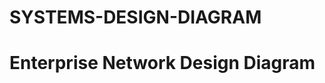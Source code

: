 # SYSTEMS-DESIGN-DIAGRAM
<h1> Enterprise Network Design Diagram</h1>
<mxfile host="localhost" modified="2021-05-13T07:55:54.078Z" agent="5.0 (Windows NT 10.0; Win64; x64) AppleWebKit/537.36 (KHTML, like Gecko) Chrome/90.0.4430.212 Safari/537.36" etag="3nSKbDT5U2qOPlgLSUO3" version="@DRAWIO-VERSION@" type="device">
  <diagram id="a45cf8ec-cd66-6f27-3ac3-be6e809c9e4a" name="Page-1">
    <mxGraphModel dx="1408" dy="748" grid="1" gridSize="10" guides="1" tooltips="1" connect="1" arrows="1" fold="1" page="1" pageScale="1" pageWidth="827" pageHeight="1169" background="none" math="0" shadow="0">
      <root>
        <mxCell id="0" />
        <mxCell id="1" parent="0" />
        <mxCell id="2" value="Maintenance" style="rounded=1;whiteSpace=wrap;html=1;shadow=0;strokeColor=none;fillColor=#BAC8D3;gradientColor=none;fontSize=18;fontColor=#AE4132;verticalAlign=bottom;fontStyle=0;opacity=40;strokeWidth=3;" parent="1" vertex="1">
          <mxGeometry x="1480" y="310" width="150" height="440" as="geometry" />
        </mxCell>
        <mxCell id="3" value="" style="rounded=1;whiteSpace=wrap;html=1;shadow=0;strokeColor=none;fillColor=#BAC8D3;gradientColor=none;fontSize=18;fontColor=#F08705;opacity=40;fontStyle=0;strokeWidth=3;" parent="1" vertex="1">
          <mxGeometry x="215" y="70" width="1215" height="701" as="geometry" />
        </mxCell>
        <mxCell id="4" value="&lt;span&gt;Section 1&lt;/span&gt;" style="rounded=1;whiteSpace=wrap;html=1;shadow=0;strokeColor=none;fillColor=#BAC8D3;gradientColor=none;fontSize=18;fontColor=#AE4132;verticalAlign=top;opacity=70;fontStyle=0;strokeWidth=3;" parent="1" vertex="1">
          <mxGeometry x="490" y="79" width="300" height="103" as="geometry" />
        </mxCell>
        <mxCell id="5" value="&lt;span style=&quot;line-height: 17.1818180084229px&quot;&gt;Section 3&lt;/span&gt;" style="rounded=1;whiteSpace=wrap;html=1;shadow=0;strokeColor=none;fillColor=#BAC8D3;gradientColor=none;fontSize=18;fontColor=#AE4132;verticalAlign=top;fontStyle=0;opacity=70;strokeWidth=3;" parent="1" vertex="1">
          <mxGeometry x="485" y="269" width="300" height="105" as="geometry" />
        </mxCell>
        <mxCell id="6" value="&lt;span style=&quot;line-height: 17.1818180084229px&quot;&gt;Section 5&lt;/span&gt;" style="rounded=1;whiteSpace=wrap;html=1;shadow=0;strokeColor=none;fillColor=#BAC8D3;gradientColor=none;fontSize=18;fontColor=#AE4132;verticalAlign=top;fontStyle=0;opacity=70;strokeWidth=3;" parent="1" vertex="1">
          <mxGeometry x="315" y="449" width="295" height="115" as="geometry" />
        </mxCell>
        <mxCell id="7" value="Server Farm" style="rounded=1;whiteSpace=wrap;html=1;shadow=0;strokeColor=none;fillColor=#BAC8D3;gradientColor=none;fontSize=18;fontColor=#AE4132;verticalAlign=top;fontStyle=0;opacity=70;strokeWidth=3;" parent="1" vertex="1">
          <mxGeometry x="630" y="439" width="270" height="120" as="geometry" />
        </mxCell>
        <mxCell id="8" value="Service Processing" style="rounded=1;whiteSpace=wrap;html=1;shadow=0;strokeColor=none;fillColor=#BAC8D3;gradientColor=none;fontSize=18;fontColor=#AE4132;verticalAlign=top;fontStyle=0;opacity=70;strokeWidth=3;" parent="1" vertex="1">
          <mxGeometry x="920" y="439" width="280" height="130" as="geometry" />
        </mxCell>
        <mxCell id="9" value="&lt;span style=&quot;line-height: 17.1818180084229px&quot;&gt;Section 4&lt;/span&gt;&lt;br&gt;" style="rounded=1;whiteSpace=wrap;html=1;shadow=0;strokeColor=none;fillColor=#BAC8D3;gradientColor=none;fontSize=18;fontColor=#AE4132;verticalAlign=top;opacity=70;fontStyle=0;strokeWidth=3;" parent="1" vertex="1">
          <mxGeometry x="900" y="269" width="300" height="105" as="geometry" />
        </mxCell>
        <mxCell id="10" value="&lt;span style=&quot;line-height: 17.1818180084229px&quot;&gt;Section 2&lt;/span&gt;&lt;br&gt;" style="rounded=1;whiteSpace=wrap;html=1;shadow=0;strokeColor=none;fillColor=#BAC8D3;gradientColor=none;fontSize=18;fontColor=#AE4132;verticalAlign=top;opacity=70;fontStyle=0;strokeWidth=3;" parent="1" vertex="1">
          <mxGeometry x="900" y="79" width="300" height="108" as="geometry" />
        </mxCell>
        <mxCell id="11" value="Branch 4&lt;span style=&quot;line-height: 17.1818180084229px&quot;&gt;&amp;nbsp;(overseas)&lt;/span&gt;" style="rounded=1;whiteSpace=wrap;html=1;shadow=0;strokeColor=none;fillColor=#BAC8D3;gradientColor=none;fontSize=18;fontColor=#AE4132;fontStyle=0;verticalAlign=bottom;opacity=40;strokeWidth=3;" parent="1" vertex="1">
          <mxGeometry x="1081" y="971" width="459" height="179" as="geometry" />
        </mxCell>
        <mxCell id="12" value="Branch 3 (overseas)" style="rounded=1;whiteSpace=wrap;html=1;shadow=0;strokeColor=none;fillColor=#BAC8D3;gradientColor=none;fontSize=18;fontColor=#AE4132;verticalAlign=bottom;fontStyle=0;opacity=40;strokeWidth=3;" parent="1" vertex="1">
          <mxGeometry x="1172" y="780" width="457" height="180" as="geometry" />
        </mxCell>
        <mxCell id="13" value="Contractors" style="rounded=1;whiteSpace=wrap;html=1;shadow=0;strokeColor=none;fillColor=#BAC8D3;gradientColor=none;fontSize=18;fontColor=#AE4132;verticalAlign=bottom;fontStyle=0;opacity=40;strokeWidth=3;" parent="1" vertex="1">
          <mxGeometry x="770" y="913" width="294" height="207" as="geometry" />
        </mxCell>
        <mxCell id="14" value="Branch 2" style="rounded=1;whiteSpace=wrap;html=1;shadow=0;strokeColor=none;fillColor=#BAC8D3;gradientColor=none;fontSize=18;fontColor=#AE4132;fontStyle=0;verticalAlign=bottom;opacity=40;strokeWidth=3;" parent="1" vertex="1">
          <mxGeometry x="337" y="993" width="420" height="157" as="geometry" />
        </mxCell>
        <mxCell id="15" value="Branch 1" style="rounded=1;whiteSpace=wrap;html=1;shadow=0;strokeColor=none;fillColor=#BAC8D3;gradientColor=none;fontSize=18;fontColor=#AE4132;verticalAlign=bottom;fontStyle=0;opacity=40;strokeWidth=3;" parent="1" vertex="1">
          <mxGeometry x="243" y="809" width="440" height="171" as="geometry" />
        </mxCell>
        <mxCell id="16" value="Consumers" style="rounded=1;whiteSpace=wrap;html=1;shadow=0;strokeColor=none;fillColor=#BAC8D3;gradientColor=none;fontSize=18;fontColor=#AE4132;verticalAlign=bottom;fontStyle=0;opacity=40;strokeWidth=3;" parent="1" vertex="1">
          <mxGeometry x="22" y="488" width="115" height="542" as="geometry" />
        </mxCell>
        <mxCell id="17" value="Cloud 3" style="ellipse;shape=cloud;whiteSpace=wrap;html=1;shadow=0;strokeColor=#23445D;fillColor=#BAC8D3;gradientColor=none;fontSize=18;fontColor=#23445D;gradientDirection=north;fontStyle=0;strokeWidth=2;" parent="1" vertex="1">
          <mxGeometry x="1480" y="118" width="120" height="80" as="geometry" />
        </mxCell>
        <mxCell id="18" value="Cloud 4" style="ellipse;shape=cloud;whiteSpace=wrap;html=1;shadow=0;strokeColor=#23445D;fillColor=#BAC8D3;gradientColor=none;fontSize=18;fontColor=#23445D;gradientDirection=north;fontStyle=0;strokeWidth=2;" parent="1" vertex="1">
          <mxGeometry x="1480" y="220" width="120" height="80" as="geometry" />
        </mxCell>
        <mxCell id="19" value="Internet" style="ellipse;shape=cloud;whiteSpace=wrap;html=1;shadow=0;strokeColor=#23445D;fillColor=#BAC8D3;gradientColor=none;fontSize=18;fontColor=#23445D;gradientDirection=north;fontStyle=0;strokeWidth=2;" parent="1" vertex="1">
          <mxGeometry x="970" y="790" width="120" height="80" as="geometry" />
        </mxCell>
        <mxCell id="20" value="" style="strokeWidth=2;strokeColor=#666666;dashed=0;align=center;html=1;fontSize=8;shape=mxgraph.eip.messageChannel;shadow=0;fillColor=#FFFFFF;gradientColor=none;fontColor=#F08705;fontStyle=0" parent="1" vertex="1">
          <mxGeometry x="360" y="230" width="440" height="20" as="geometry" />
        </mxCell>
        <mxCell id="21" value="" style="edgeStyle=elbowEdgeStyle;strokeWidth=2;rounded=0;endArrow=none;startArrow=none;startSize=10;endSize=10;dashed=0;html=1;strokeColor=#23445D;fontSize=18;fontColor=#F08705;startFill=0;endFill=0;fontStyle=0" parent="1" source="24" target="20" edge="1">
          <mxGeometry relative="1" as="geometry">
            <mxPoint x="540" y="170" as="sourcePoint" />
            <mxPoint x="540" y="230" as="targetPoint" />
          </mxGeometry>
        </mxCell>
        <mxCell id="22" value="" style="image;html=1;image=img/lib/clip_art/computers/Monitor_Tower_128x128.png;shadow=0;strokeColor=#000000;fillColor=#FFFFFF;gradientColor=none;fontSize=18;fontColor=#F08705;fontStyle=0" parent="1" vertex="1">
          <mxGeometry x="385" y="97" width="80" height="80" as="geometry" />
        </mxCell>
        <mxCell id="23" value="" style="image;html=1;image=img/lib/clip_art/networking/Bridge_128x128.png;shadow=0;strokeColor=#000000;fillColor=#FFFFFF;gradientColor=none;fontSize=18;fontColor=#F08705;fontStyle=0" parent="1" vertex="1">
          <mxGeometry x="270" y="97" width="80" height="80" as="geometry" />
        </mxCell>
        <mxCell id="24" value="" style="image;html=1;image=img/lib/clip_art/computers/Netbook_128x128.png;shadow=0;strokeColor=#000000;fillColor=#FFFFFF;gradientColor=none;fontSize=18;fontColor=#F08705;fontStyle=0" parent="1" vertex="1">
          <mxGeometry x="500" y="97" width="80" height="80" as="geometry" />
        </mxCell>
        <mxCell id="25" value="" style="image;html=1;image=img/lib/clip_art/computers/Netbook_128x128.png;shadow=0;strokeColor=#000000;fillColor=#FFFFFF;gradientColor=none;fontSize=18;fontColor=#F08705;fontStyle=0" parent="1" vertex="1">
          <mxGeometry x="590" y="97" width="80" height="80" as="geometry" />
        </mxCell>
        <mxCell id="26" value="" style="image;html=1;image=img/lib/clip_art/computers/Netbook_128x128.png;shadow=0;strokeColor=#000000;fillColor=#FFFFFF;gradientColor=none;fontSize=18;fontColor=#F08705;fontStyle=0" parent="1" vertex="1">
          <mxGeometry x="690" y="97" width="80" height="80" as="geometry" />
        </mxCell>
        <mxCell id="27" value="" style="image;html=1;image=img/lib/clip_art/computers/Netbook_128x128.png;shadow=0;strokeColor=#000000;fillColor=#FFFFFF;gradientColor=none;fontSize=18;fontColor=#F08705;fontStyle=0" parent="1" vertex="1">
          <mxGeometry x="920" y="97" width="80" height="80" as="geometry" />
        </mxCell>
        <mxCell id="28" value="" style="image;html=1;image=img/lib/clip_art/computers/Netbook_128x128.png;shadow=0;strokeColor=#000000;fillColor=#FFFFFF;gradientColor=none;fontSize=18;fontColor=#F08705;fontStyle=0" parent="1" vertex="1">
          <mxGeometry x="1010" y="97" width="80" height="80" as="geometry" />
        </mxCell>
        <mxCell id="29" value="" style="image;html=1;image=img/lib/clip_art/computers/Netbook_128x128.png;shadow=0;strokeColor=#000000;fillColor=#FFFFFF;gradientColor=none;fontSize=18;fontColor=#F08705;fontStyle=0" parent="1" vertex="1">
          <mxGeometry x="1110" y="100" width="77" height="77" as="geometry" />
        </mxCell>
        <mxCell id="30" value="" style="image;html=1;image=img/lib/clip_art/computers/Netbook_128x128.png;shadow=0;strokeColor=#000000;fillColor=#FFFFFF;gradientColor=none;fontSize=18;fontColor=#F08705;fontStyle=0" parent="1" vertex="1">
          <mxGeometry x="500" y="289" width="80" height="80" as="geometry" />
        </mxCell>
        <mxCell id="31" value="" style="image;html=1;image=img/lib/clip_art/computers/Netbook_128x128.png;shadow=0;strokeColor=#000000;fillColor=#FFFFFF;gradientColor=none;fontSize=18;fontColor=#F08705;fontStyle=0" parent="1" vertex="1">
          <mxGeometry x="590" y="289" width="80" height="80" as="geometry" />
        </mxCell>
        <mxCell id="32" value="" style="image;html=1;image=img/lib/clip_art/computers/Netbook_128x128.png;shadow=0;strokeColor=#000000;fillColor=#FFFFFF;gradientColor=none;fontSize=18;fontColor=#AE4132;fontStyle=0" parent="1" vertex="1">
          <mxGeometry x="690" y="289" width="80" height="80" as="geometry" />
        </mxCell>
        <mxCell id="33" value="" style="image;html=1;image=img/lib/clip_art/computers/Netbook_128x128.png;shadow=0;strokeColor=#000000;fillColor=#FFFFFF;gradientColor=none;fontSize=18;fontColor=#F08705;fontStyle=0" parent="1" vertex="1">
          <mxGeometry x="920" y="289" width="80" height="80" as="geometry" />
        </mxCell>
        <mxCell id="34" value="" style="image;html=1;image=img/lib/clip_art/computers/Netbook_128x128.png;shadow=0;strokeColor=#000000;fillColor=#FFFFFF;gradientColor=none;fontSize=18;fontColor=#F08705;fontStyle=0" parent="1" vertex="1">
          <mxGeometry x="1010" y="289" width="80" height="80" as="geometry" />
        </mxCell>
        <mxCell id="35" value="" style="image;html=1;image=img/lib/clip_art/computers/Netbook_128x128.png;shadow=0;strokeColor=#000000;fillColor=#FFFFFF;gradientColor=none;fontSize=18;fontColor=#F08705;fontStyle=0" parent="1" vertex="1">
          <mxGeometry x="1110" y="289" width="80" height="80" as="geometry" />
        </mxCell>
        <mxCell id="36" value="" style="image;html=1;image=img/lib/clip_art/computers/Netbook_128x128.png;shadow=0;strokeColor=#000000;fillColor=#FFFFFF;gradientColor=none;fontSize=18;fontColor=#F08705;fontStyle=0" parent="1" vertex="1">
          <mxGeometry x="330" y="474" width="80" height="80" as="geometry" />
        </mxCell>
        <mxCell id="37" value="" style="image;html=1;image=img/lib/clip_art/computers/Netbook_128x128.png;shadow=0;strokeColor=#000000;fillColor=#FFFFFF;gradientColor=none;fontSize=18;fontColor=#F08705;fontStyle=0" parent="1" vertex="1">
          <mxGeometry x="420" y="474" width="80" height="80" as="geometry" />
        </mxCell>
        <mxCell id="38" value="" style="image;html=1;image=img/lib/clip_art/computers/Netbook_128x128.png;shadow=0;strokeColor=#000000;fillColor=#FFFFFF;gradientColor=none;fontSize=18;fontColor=#F08705;fontStyle=0" parent="1" vertex="1">
          <mxGeometry x="520" y="474" width="80" height="80" as="geometry" />
        </mxCell>
        <mxCell id="39" value="" style="image;html=1;image=img/lib/clip_art/computers/Server_Rack_128x128.png;shadow=0;strokeColor=#000000;fillColor=#FFFFFF;gradientColor=none;fontSize=18;fontColor=#F08705;fontStyle=0" parent="1" vertex="1">
          <mxGeometry x="630" y="474" width="80" height="80" as="geometry" />
        </mxCell>
        <mxCell id="40" value="" style="image;html=1;image=img/lib/clip_art/computers/Server_Rack_128x128.png;shadow=0;strokeColor=#000000;fillColor=#FFFFFF;gradientColor=none;fontSize=18;fontColor=#F08705;fontStyle=0" parent="1" vertex="1">
          <mxGeometry x="720" y="474" width="80" height="80" as="geometry" />
        </mxCell>
        <mxCell id="41" value="" style="image;html=1;image=img/lib/clip_art/computers/Server_Rack_128x128.png;shadow=0;strokeColor=#000000;fillColor=#FFFFFF;gradientColor=none;fontSize=18;fontColor=#F08705;fontStyle=0" parent="1" vertex="1">
          <mxGeometry x="810" y="474" width="80" height="80" as="geometry" />
        </mxCell>
        <mxCell id="42" value="" style="image;html=1;image=img/lib/clip_art/computers/Server_Tower_128x128.png;shadow=0;strokeColor=#000000;fillColor=#FFFFFF;gradientColor=none;fontSize=18;fontColor=#F08705;fontStyle=0" parent="1" vertex="1">
          <mxGeometry x="925" y="484" width="80" height="80" as="geometry" />
        </mxCell>
        <mxCell id="43" value="" style="image;html=1;image=img/lib/clip_art/computers/Server_Tower_128x128.png;shadow=0;strokeColor=#000000;fillColor=#FFFFFF;gradientColor=none;fontSize=18;fontColor=#F08705;fontStyle=0" parent="1" vertex="1">
          <mxGeometry x="1025" y="484" width="80" height="80" as="geometry" />
        </mxCell>
        <mxCell id="44" value="" style="image;html=1;image=img/lib/clip_art/computers/Server_Tower_128x128.png;shadow=0;strokeColor=#000000;fillColor=#FFFFFF;gradientColor=none;fontSize=18;fontColor=#F08705;fontStyle=0" parent="1" vertex="1">
          <mxGeometry x="1115" y="484" width="80" height="80" as="geometry" />
        </mxCell>
        <mxCell id="45" value="" style="strokeWidth=2;strokeColor=#666666;dashed=0;align=center;html=1;fontSize=8;shape=mxgraph.eip.messageChannel;shadow=0;fillColor=#FFFFFF;gradientColor=none;fontColor=#F08705;fontStyle=0" parent="1" vertex="1">
          <mxGeometry x="918" y="229" width="422" height="20" as="geometry" />
        </mxCell>
        <mxCell id="46" value="" style="strokeWidth=2;strokeColor=#666666;dashed=0;align=center;html=1;fontSize=8;shape=mxgraph.eip.messageChannel;shadow=0;fillColor=#FFFFFF;gradientColor=none;fontColor=#F08705;fontStyle=0" parent="1" vertex="1">
          <mxGeometry x="350" y="399" width="440" height="20" as="geometry" />
        </mxCell>
        <mxCell id="47" value="" style="strokeWidth=2;strokeColor=#666666;dashed=0;align=center;html=1;fontSize=8;shape=mxgraph.eip.messageChannel;shadow=0;fillColor=#FFFFFF;gradientColor=none;fontColor=#F08705;fontStyle=0" parent="1" vertex="1">
          <mxGeometry x="918" y="399" width="412" height="20" as="geometry" />
        </mxCell>
        <mxCell id="48" value="" style="strokeWidth=2;strokeColor=#666666;dashed=0;align=center;html=1;fontSize=8;shape=mxgraph.eip.messageChannel;shadow=0;fillColor=#FFFFFF;gradientColor=none;fontColor=#F08705;fontStyle=0" parent="1" vertex="1">
          <mxGeometry x="230" y="594" width="1090" height="20" as="geometry" />
        </mxCell>
        <mxCell id="49" value="Cloud 1" style="ellipse;shape=cloud;whiteSpace=wrap;html=1;shadow=0;strokeColor=#23445D;fillColor=#BAC8D3;gradientColor=none;fontSize=18;fontColor=#23445D;fontStyle=0;gradientDirection=north;strokeWidth=2;" parent="1" vertex="1">
          <mxGeometry x="50" y="97" width="120" height="80" as="geometry" />
        </mxCell>
        <mxCell id="50" value="Cloud 2" style="ellipse;shape=cloud;whiteSpace=wrap;html=1;shadow=0;strokeColor=#23445D;fillColor=#BAC8D3;gradientColor=none;fontSize=18;fontColor=#23445D;fontStyle=0;gradientDirection=north;strokeWidth=2;" parent="1" vertex="1">
          <mxGeometry x="50" y="359" width="120" height="80" as="geometry" />
        </mxCell>
        <mxCell id="51" value="" style="image;html=1;image=img/lib/clip_art/networking/Router_128x128.png;shadow=0;strokeColor=#000000;fillColor=#FFFFFF;gradientColor=none;fontSize=18;fontColor=#F08705;fontStyle=0" parent="1" vertex="1">
          <mxGeometry x="1240" y="117" width="80" height="80" as="geometry" />
        </mxCell>
        <mxCell id="52" value="" style="image;html=1;image=img/lib/clip_art/networking/Router_128x128.png;shadow=0;strokeColor=#000000;fillColor=#FFFFFF;gradientColor=none;fontSize=18;fontColor=#F08705;fontStyle=0" parent="1" vertex="1">
          <mxGeometry x="1250" y="281" width="80" height="80" as="geometry" />
        </mxCell>
        <mxCell id="53" value="" style="image;html=1;image=img/lib/clip_art/networking/Router_128x128.png;shadow=0;strokeColor=#000000;fillColor=#FFFFFF;gradientColor=none;fontSize=18;fontColor=#F08705;fontStyle=0" parent="1" vertex="1">
          <mxGeometry x="660" y="679" width="80" height="80" as="geometry" />
        </mxCell>
        <mxCell id="54" value="" style="image;html=1;image=img/lib/clip_art/computers/Monitor_Tower_128x128.png;shadow=0;strokeColor=#000000;fillColor=#FFFFFF;gradientColor=none;fontSize=18;fontColor=#F08705;fontStyle=0" parent="1" vertex="1">
          <mxGeometry x="1230" y="484" width="80" height="80" as="geometry" />
        </mxCell>
        <mxCell id="55" value="" style="image;html=1;image=img/lib/clip_art/networking/Wireless_Router_128x128.png;shadow=0;strokeColor=#000000;fillColor=#FFFFFF;gradientColor=none;fontSize=18;fontColor=#F08705;fontStyle=0" parent="1" vertex="1">
          <mxGeometry x="400" y="679" width="80" height="80" as="geometry" />
        </mxCell>
        <mxCell id="56" value="" style="image;html=1;image=img/lib/clip_art/networking/Wireless_Router_128x128.png;shadow=0;strokeColor=#000000;fillColor=#FFFFFF;gradientColor=none;fontSize=18;fontColor=#F08705;fontStyle=0" parent="1" vertex="1">
          <mxGeometry x="1340" y="484" width="80" height="80" as="geometry" />
        </mxCell>
        <mxCell id="57" value="" style="image;html=1;image=img/lib/clip_art/networking/Wireless_Router_128x128.png;shadow=0;strokeColor=#000000;fillColor=#FFFFFF;gradientColor=none;fontSize=18;fontColor=#F08705;fontStyle=0" parent="1" vertex="1">
          <mxGeometry x="573" y="815" width="80" height="80" as="geometry" />
        </mxCell>
        <mxCell id="58" style="edgeStyle=orthogonalEdgeStyle;rounded=0;html=1;fontSize=18;fontColor=#F08705;endArrow=none;endFill=0;strokeColor=#23445D;strokeWidth=2;curved=1;fontStyle=0" parent="1" source="53" target="57" edge="1">
          <mxGeometry relative="1" as="geometry" />
        </mxCell>
        <mxCell id="59" value="" style="image;html=1;image=img/lib/clip_art/computers/Netbook_128x128.png;shadow=0;strokeColor=#000000;fillColor=#FFFFFF;gradientColor=none;fontSize=18;fontColor=#F08705;fontStyle=0" parent="1" vertex="1">
          <mxGeometry x="258" y="815" width="80" height="80" as="geometry" />
        </mxCell>
        <mxCell id="60" value="" style="image;html=1;image=img/lib/clip_art/computers/Netbook_128x128.png;shadow=0;strokeColor=#000000;fillColor=#FFFFFF;gradientColor=none;fontSize=18;fontColor=#F08705;fontStyle=0" parent="1" vertex="1">
          <mxGeometry x="348" y="815" width="80" height="80" as="geometry" />
        </mxCell>
        <mxCell id="61" value="" style="image;html=1;image=img/lib/clip_art/computers/Netbook_128x128.png;shadow=0;strokeColor=#000000;fillColor=#FFFFFF;gradientColor=none;fontSize=18;fontColor=#F08705;fontStyle=0" parent="1" vertex="1">
          <mxGeometry x="448" y="815" width="80" height="80" as="geometry" />
        </mxCell>
        <mxCell id="62" value="" style="strokeWidth=2;strokeColor=#666666;dashed=0;align=center;html=1;fontSize=8;shape=mxgraph.eip.messageChannel;shadow=0;fillColor=#FFFFFF;gradientColor=none;fontColor=#F08705;fontStyle=0" parent="1" vertex="1">
          <mxGeometry x="258" y="925" width="415" height="20" as="geometry" />
        </mxCell>
        <mxCell id="63" value="" style="image;html=1;image=img/lib/clip_art/computers/Netbook_128x128.png;shadow=0;strokeColor=#000000;fillColor=#FFFFFF;gradientColor=none;fontSize=18;fontColor=#F08705;fontStyle=0" parent="1" vertex="1">
          <mxGeometry x="362" y="993" width="80" height="80" as="geometry" />
        </mxCell>
        <mxCell id="64" value="" style="image;html=1;image=img/lib/clip_art/computers/Netbook_128x128.png;shadow=0;strokeColor=#000000;fillColor=#FFFFFF;gradientColor=none;fontSize=18;fontColor=#F08705;fontStyle=0" parent="1" vertex="1">
          <mxGeometry x="452" y="993" width="80" height="80" as="geometry" />
        </mxCell>
        <mxCell id="65" value="" style="image;html=1;image=img/lib/clip_art/computers/Netbook_128x128.png;shadow=0;strokeColor=#000000;fillColor=#FFFFFF;gradientColor=none;fontSize=18;fontColor=#F08705;fontStyle=0" parent="1" vertex="1">
          <mxGeometry x="552" y="993" width="80" height="80" as="geometry" />
        </mxCell>
        <mxCell id="66" value="" style="strokeWidth=2;strokeColor=#666666;dashed=0;align=center;html=1;fontSize=8;shape=mxgraph.eip.messageChannel;shadow=0;fillColor=#FFFFFF;gradientColor=none;fontColor=#F08705;fontStyle=0" parent="1" vertex="1">
          <mxGeometry x="362" y="1095" width="385" height="20" as="geometry" />
        </mxCell>
        <mxCell id="67" value="" style="image;html=1;image=img/lib/clip_art/computers/Netbook_128x128.png;shadow=0;strokeColor=#000000;fillColor=#FFFFFF;gradientColor=none;fontSize=18;fontColor=#F08705;fontStyle=0" parent="1" vertex="1">
          <mxGeometry x="1502" y="784" width="80" height="80" as="geometry" />
        </mxCell>
        <mxCell id="68" value="" style="image;html=1;image=img/lib/clip_art/computers/Netbook_128x128.png;shadow=0;strokeColor=#000000;fillColor=#FFFFFF;gradientColor=none;fontSize=18;fontColor=#F08705;fontStyle=0" parent="1" vertex="1">
          <mxGeometry x="1412" y="784" width="80" height="80" as="geometry" />
        </mxCell>
        <mxCell id="69" value="" style="image;html=1;image=img/lib/clip_art/computers/Netbook_128x128.png;shadow=0;strokeColor=#000000;fillColor=#FFFFFF;gradientColor=none;fontSize=18;fontColor=#F08705;fontStyle=0" parent="1" vertex="1">
          <mxGeometry x="1302" y="784" width="80" height="80" as="geometry" />
        </mxCell>
        <mxCell id="70" value="" style="strokeWidth=2;strokeColor=#666666;dashed=0;align=center;html=1;fontSize=8;shape=mxgraph.eip.messageChannel;shadow=0;fillColor=#FFFFFF;gradientColor=none;fontColor=#F08705;fontStyle=0" parent="1" vertex="1">
          <mxGeometry x="1202" y="908" width="400" height="20" as="geometry" />
        </mxCell>
        <mxCell id="71" value="" style="image;html=1;image=img/lib/clip_art/computers/Netbook_128x128.png;shadow=0;strokeColor=#000000;fillColor=#FFFFFF;gradientColor=none;fontSize=18;fontColor=#F08705;fontStyle=0" parent="1" vertex="1">
          <mxGeometry x="1231" y="979" width="80" height="80" as="geometry" />
        </mxCell>
        <mxCell id="72" value="" style="image;html=1;image=img/lib/clip_art/computers/Netbook_128x128.png;shadow=0;strokeColor=#000000;fillColor=#FFFFFF;gradientColor=none;fontSize=18;fontColor=#F08705;fontStyle=0" parent="1" vertex="1">
          <mxGeometry x="1321" y="979" width="80" height="80" as="geometry" />
        </mxCell>
        <mxCell id="73" value="" style="image;html=1;image=img/lib/clip_art/computers/Netbook_128x128.png;shadow=0;strokeColor=#000000;fillColor=#FFFFFF;gradientColor=none;fontSize=18;fontColor=#F08705;fontStyle=0" parent="1" vertex="1">
          <mxGeometry x="1421" y="979" width="80" height="80" as="geometry" />
        </mxCell>
        <mxCell id="74" value="" style="strokeWidth=2;strokeColor=#666666;dashed=0;align=center;html=1;fontSize=8;shape=mxgraph.eip.messageChannel;shadow=0;fillColor=#FFFFFF;gradientColor=none;fontColor=#F08705;fontStyle=0" parent="1" vertex="1">
          <mxGeometry x="1091" y="1091" width="430" height="20" as="geometry" />
        </mxCell>
        <mxCell id="75" value="" style="image;html=1;image=img/lib/clip_art/networking/Wireless_Router_128x128.png;shadow=0;strokeColor=#000000;fillColor=#FFFFFF;gradientColor=none;fontSize=18;fontColor=#F08705;fontStyle=0" parent="1" vertex="1">
          <mxGeometry x="657" y="993" width="80" height="80" as="geometry" />
        </mxCell>
        <mxCell id="76" value="" style="image;html=1;image=img/lib/clip_art/computers/Workstation_128x128.png;shadow=0;strokeColor=#000000;fillColor=#FFFFFF;gradientColor=none;fontSize=18;fontColor=#F08705;fontStyle=0" parent="1" vertex="1">
          <mxGeometry x="1520" y="419" width="80" height="80" as="geometry" />
        </mxCell>
        <mxCell id="77" value="" style="image;html=1;image=img/lib/clip_art/computers/Workstation_128x128.png;shadow=0;strokeColor=#000000;fillColor=#FFFFFF;gradientColor=none;fontSize=18;fontColor=#F08705;fontStyle=0" parent="1" vertex="1">
          <mxGeometry x="1520" y="524" width="80" height="80" as="geometry" />
        </mxCell>
        <mxCell id="78" value="" style="image;html=1;image=img/lib/clip_art/computers/Workstation_128x128.png;shadow=0;strokeColor=#000000;fillColor=#FFFFFF;gradientColor=none;fontSize=18;fontColor=#F08705;fontStyle=0" parent="1" vertex="1">
          <mxGeometry x="1520" y="629" width="80" height="80" as="geometry" />
        </mxCell>
        <mxCell id="79" value="" style="image;html=1;image=img/lib/clip_art/computers/Workstation_128x128.png;shadow=0;strokeColor=#000000;fillColor=#FFFFFF;gradientColor=none;fontSize=18;fontColor=#F08705;fontStyle=0" parent="1" vertex="1">
          <mxGeometry x="40" y="503" width="80" height="80" as="geometry" />
        </mxCell>
        <mxCell id="80" value="" style="image;html=1;image=img/lib/clip_art/computers/Workstation_128x128.png;shadow=0;strokeColor=#000000;fillColor=#FFFFFF;gradientColor=none;fontSize=18;fontColor=#F08705;fontStyle=0" parent="1" vertex="1">
          <mxGeometry x="50" y="599" width="80" height="80" as="geometry" />
        </mxCell>
        <mxCell id="81" value="" style="image;html=1;image=img/lib/clip_art/computers/Workstation_128x128.png;shadow=0;strokeColor=#000000;fillColor=#FFFFFF;gradientColor=none;fontSize=18;fontColor=#F08705;fontStyle=0" parent="1" vertex="1">
          <mxGeometry x="50" y="693" width="80" height="80" as="geometry" />
        </mxCell>
        <mxCell id="82" value="" style="image;html=1;image=img/lib/clip_art/networking/Firewall_128x128.png;shadow=0;strokeColor=#000000;fillColor=#FFFFFF;gradientColor=none;fontSize=18;fontColor=#F08705;fontStyle=0" parent="1" vertex="1">
          <mxGeometry x="1005" y="679" width="80" height="80" as="geometry" />
        </mxCell>
        <mxCell id="83" style="edgeStyle=none;rounded=0;html=1;fontSize=18;fontColor=#F08705;endArrow=none;endFill=0;strokeColor=#23445D;strokeWidth=2;fontStyle=0" parent="1" source="22" target="23" edge="1">
          <mxGeometry relative="1" as="geometry" />
        </mxCell>
        <mxCell id="84" value="" style="image;html=1;image=img/lib/clip_art/networking/Router_128x128.png;shadow=0;strokeColor=#000000;fillColor=#FFFFFF;gradientColor=none;fontSize=18;fontColor=#F08705;fontStyle=0" parent="1" vertex="1">
          <mxGeometry x="378" y="289" width="80" height="80" as="geometry" />
        </mxCell>
        <mxCell id="85" value="" style="edgeStyle=elbowEdgeStyle;strokeWidth=2;rounded=0;endArrow=none;startArrow=none;startSize=10;endSize=10;dashed=0;html=1;strokeColor=#23445D;fontSize=18;fontColor=#F08705;startFill=0;endFill=0;fontStyle=0" parent="1" source="25" target="20" edge="1">
          <mxGeometry relative="1" as="geometry">
            <mxPoint x="630" y="170" as="sourcePoint" />
            <mxPoint x="630" y="230" as="targetPoint" />
          </mxGeometry>
        </mxCell>
        <mxCell id="86" value="" style="edgeStyle=elbowEdgeStyle;strokeWidth=2;rounded=0;endArrow=none;startArrow=none;startSize=10;endSize=10;dashed=0;html=1;strokeColor=#23445D;fontSize=18;fontColor=#F08705;startFill=0;endFill=0;fontStyle=0" parent="1" source="26" target="20" edge="1">
          <mxGeometry relative="1" as="geometry">
            <mxPoint x="730" y="170" as="sourcePoint" />
            <mxPoint x="730" y="230" as="targetPoint" />
          </mxGeometry>
        </mxCell>
        <mxCell id="87" value="" style="edgeStyle=elbowEdgeStyle;strokeWidth=2;rounded=0;endArrow=none;startArrow=none;startSize=10;endSize=10;dashed=0;html=1;strokeColor=#23445D;fontSize=18;fontColor=#F08705;startFill=0;endFill=0;fontStyle=0" parent="1" source="27" target="45" edge="1">
          <mxGeometry relative="1" as="geometry">
            <mxPoint x="910" y="169" as="sourcePoint" />
            <mxPoint x="910" y="222" as="targetPoint" />
          </mxGeometry>
        </mxCell>
        <mxCell id="88" value="" style="edgeStyle=elbowEdgeStyle;strokeWidth=2;rounded=0;endArrow=none;startArrow=none;startSize=10;endSize=10;dashed=0;html=1;strokeColor=#23445D;fontSize=18;fontColor=#F08705;startFill=0;endFill=0;fontStyle=0" parent="1" source="28" target="45" edge="1">
          <mxGeometry relative="1" as="geometry">
            <mxPoint x="560" y="197" as="sourcePoint" />
            <mxPoint x="560" y="250" as="targetPoint" />
          </mxGeometry>
        </mxCell>
        <mxCell id="89" value="" style="edgeStyle=elbowEdgeStyle;strokeWidth=2;rounded=0;endArrow=none;startArrow=none;startSize=10;endSize=10;dashed=0;html=1;strokeColor=#23445D;fontSize=18;fontColor=#F08705;startFill=0;endFill=0;fontStyle=0" parent="1" source="29" target="45" edge="1">
          <mxGeometry relative="1" as="geometry">
            <mxPoint x="1060" y="187" as="sourcePoint" />
            <mxPoint x="1060" y="239" as="targetPoint" />
          </mxGeometry>
        </mxCell>
        <mxCell id="90" value="" style="edgeStyle=elbowEdgeStyle;strokeWidth=2;rounded=0;endArrow=none;startArrow=none;startSize=10;endSize=10;dashed=0;html=1;strokeColor=#23445D;fontSize=18;fontColor=#F08705;startFill=0;endFill=0;fontStyle=0" parent="1" source="51" target="45" edge="1">
          <mxGeometry relative="1" as="geometry">
            <mxPoint x="1070" y="197" as="sourcePoint" />
            <mxPoint x="1070" y="249" as="targetPoint" />
          </mxGeometry>
        </mxCell>
        <mxCell id="91" value="" style="edgeStyle=elbowEdgeStyle;strokeWidth=2;rounded=0;endArrow=none;startArrow=none;startSize=10;endSize=10;dashed=0;html=1;strokeColor=#23445D;fontSize=18;fontColor=#F08705;startFill=0;endFill=0;fontStyle=0" parent="1" source="30" target="46" edge="1">
          <mxGeometry relative="1" as="geometry">
            <mxPoint x="550" y="187" as="sourcePoint" />
            <mxPoint x="550" y="240" as="targetPoint" />
          </mxGeometry>
        </mxCell>
        <mxCell id="92" value="" style="edgeStyle=elbowEdgeStyle;strokeWidth=2;rounded=0;endArrow=none;startArrow=none;startSize=10;endSize=10;dashed=0;html=1;strokeColor=#23445D;fontSize=18;fontColor=#F08705;startFill=0;endFill=0;fontStyle=0" parent="1" source="31" target="46" edge="1">
          <mxGeometry relative="1" as="geometry">
            <mxPoint x="560" y="197" as="sourcePoint" />
            <mxPoint x="560" y="250" as="targetPoint" />
          </mxGeometry>
        </mxCell>
        <mxCell id="93" value="" style="edgeStyle=elbowEdgeStyle;strokeWidth=2;rounded=0;endArrow=none;startArrow=none;startSize=10;endSize=10;dashed=0;html=1;strokeColor=#23445D;fontSize=18;fontColor=#F08705;startFill=0;endFill=0;fontStyle=0" parent="1" source="32" target="46" edge="1">
          <mxGeometry relative="1" as="geometry">
            <mxPoint x="570" y="207" as="sourcePoint" />
            <mxPoint x="570" y="260" as="targetPoint" />
          </mxGeometry>
        </mxCell>
        <mxCell id="94" value="" style="edgeStyle=elbowEdgeStyle;strokeWidth=2;rounded=0;endArrow=none;startArrow=none;startSize=10;endSize=10;dashed=0;html=1;strokeColor=#23445D;fontSize=18;fontColor=#F08705;startFill=0;endFill=0;fontStyle=0" parent="1" source="36" target="48" edge="1">
          <mxGeometry relative="1" as="geometry">
            <mxPoint x="550" y="379" as="sourcePoint" />
            <mxPoint x="550" y="409" as="targetPoint" />
          </mxGeometry>
        </mxCell>
        <mxCell id="95" value="" style="edgeStyle=elbowEdgeStyle;strokeWidth=2;rounded=0;endArrow=none;startArrow=none;startSize=10;endSize=10;dashed=0;html=1;strokeColor=#23445D;fontSize=18;fontColor=#F08705;startFill=0;endFill=0;fontStyle=0" parent="1" source="37" target="48" edge="1">
          <mxGeometry relative="1" as="geometry">
            <mxPoint x="300" y="564" as="sourcePoint" />
            <mxPoint x="300" y="604" as="targetPoint" />
          </mxGeometry>
        </mxCell>
        <mxCell id="96" value="" style="edgeStyle=elbowEdgeStyle;strokeWidth=2;rounded=0;endArrow=none;startArrow=none;startSize=10;endSize=10;dashed=0;html=1;strokeColor=#23445D;fontSize=18;fontColor=#F08705;startFill=0;endFill=0;fontStyle=0" parent="1" source="38" target="48" edge="1">
          <mxGeometry relative="1" as="geometry">
            <mxPoint x="310" y="574" as="sourcePoint" />
            <mxPoint x="310" y="614" as="targetPoint" />
          </mxGeometry>
        </mxCell>
        <mxCell id="97" value="" style="edgeStyle=elbowEdgeStyle;strokeWidth=2;rounded=0;endArrow=none;startArrow=none;startSize=10;endSize=10;dashed=0;html=1;strokeColor=#23445D;fontSize=18;fontColor=#F08705;startFill=0;endFill=0;fontStyle=0" parent="1" source="39" target="48" edge="1">
          <mxGeometry relative="1" as="geometry">
            <mxPoint x="490" y="564" as="sourcePoint" />
            <mxPoint x="490" y="604" as="targetPoint" />
          </mxGeometry>
        </mxCell>
        <mxCell id="98" value="" style="edgeStyle=elbowEdgeStyle;strokeWidth=2;rounded=0;endArrow=none;startArrow=none;startSize=10;endSize=10;dashed=0;html=1;strokeColor=#23445D;fontSize=18;fontColor=#F08705;startFill=0;endFill=0;fontStyle=0" parent="1" source="40" target="48" edge="1">
          <mxGeometry relative="1" as="geometry">
            <mxPoint x="500" y="574" as="sourcePoint" />
            <mxPoint x="500" y="614" as="targetPoint" />
          </mxGeometry>
        </mxCell>
        <mxCell id="99" value="" style="edgeStyle=elbowEdgeStyle;strokeWidth=2;rounded=0;endArrow=none;startArrow=none;startSize=10;endSize=10;dashed=0;html=1;strokeColor=#23445D;fontSize=18;fontColor=#F08705;startFill=0;endFill=0;fontStyle=0" parent="1" source="41" target="48" edge="1">
          <mxGeometry relative="1" as="geometry">
            <mxPoint x="735" y="564" as="sourcePoint" />
            <mxPoint x="735" y="604" as="targetPoint" />
          </mxGeometry>
        </mxCell>
        <mxCell id="100" value="" style="edgeStyle=elbowEdgeStyle;strokeWidth=2;rounded=0;endArrow=none;startArrow=none;startSize=10;endSize=10;dashed=0;html=1;strokeColor=#23445D;fontSize=18;fontColor=#F08705;startFill=0;endFill=0;fontStyle=0" parent="1" source="42" target="48" edge="1">
          <mxGeometry relative="1" as="geometry">
            <mxPoint x="745" y="574" as="sourcePoint" />
            <mxPoint x="745" y="614" as="targetPoint" />
          </mxGeometry>
        </mxCell>
        <mxCell id="101" value="" style="edgeStyle=elbowEdgeStyle;strokeWidth=2;rounded=0;endArrow=none;startArrow=none;startSize=10;endSize=10;dashed=0;html=1;strokeColor=#23445D;fontSize=18;fontColor=#F08705;startFill=0;endFill=0;fontStyle=0" parent="1" source="43" target="48" edge="1">
          <mxGeometry relative="1" as="geometry">
            <mxPoint x="755" y="584" as="sourcePoint" />
            <mxPoint x="755" y="624" as="targetPoint" />
          </mxGeometry>
        </mxCell>
        <mxCell id="102" value="" style="edgeStyle=elbowEdgeStyle;strokeWidth=2;rounded=0;endArrow=none;startArrow=none;startSize=10;endSize=10;dashed=0;html=1;strokeColor=#23445D;fontSize=18;fontColor=#F08705;startFill=0;endFill=0;fontStyle=0" parent="1" source="44" target="48" edge="1">
          <mxGeometry relative="1" as="geometry">
            <mxPoint x="765" y="594" as="sourcePoint" />
            <mxPoint x="765" y="634" as="targetPoint" />
          </mxGeometry>
        </mxCell>
        <mxCell id="103" value="" style="edgeStyle=elbowEdgeStyle;strokeWidth=2;rounded=0;endArrow=none;startArrow=none;startSize=10;endSize=10;dashed=0;html=1;strokeColor=#23445D;fontSize=18;fontColor=#F08705;startFill=0;endFill=0;fontStyle=0" parent="1" source="82" target="48" edge="1">
          <mxGeometry relative="1" as="geometry">
            <mxPoint x="775" y="604" as="sourcePoint" />
            <mxPoint x="775" y="644" as="targetPoint" />
          </mxGeometry>
        </mxCell>
        <mxCell id="104" value="" style="edgeStyle=elbowEdgeStyle;strokeWidth=2;rounded=0;endArrow=none;startArrow=none;startSize=10;endSize=10;dashed=0;html=1;strokeColor=#23445D;fontSize=18;fontColor=#F08705;startFill=0;endFill=0;fontStyle=0" parent="1" source="33" target="47" edge="1">
          <mxGeometry relative="1" as="geometry">
            <mxPoint x="785" y="614" as="sourcePoint" />
            <mxPoint x="785" y="654" as="targetPoint" />
          </mxGeometry>
        </mxCell>
        <mxCell id="105" value="" style="edgeStyle=elbowEdgeStyle;strokeWidth=2;rounded=0;endArrow=none;startArrow=none;startSize=10;endSize=10;dashed=0;html=1;strokeColor=#23445D;fontSize=18;fontColor=#F08705;startFill=0;endFill=0;fontStyle=0" parent="1" source="34" target="47" edge="1">
          <mxGeometry relative="1" as="geometry">
            <mxPoint x="970" y="379" as="sourcePoint" />
            <mxPoint x="970" y="409" as="targetPoint" />
          </mxGeometry>
        </mxCell>
        <mxCell id="106" value="" style="edgeStyle=elbowEdgeStyle;strokeWidth=2;rounded=0;endArrow=none;startArrow=none;startSize=10;endSize=10;dashed=0;html=1;strokeColor=#23445D;fontSize=18;fontColor=#F08705;startFill=0;endFill=0;fontStyle=0" parent="1" source="35" target="47" edge="1">
          <mxGeometry relative="1" as="geometry">
            <mxPoint x="980" y="389" as="sourcePoint" />
            <mxPoint x="980" y="419" as="targetPoint" />
          </mxGeometry>
        </mxCell>
        <mxCell id="107" value="" style="edgeStyle=elbowEdgeStyle;strokeWidth=2;rounded=0;endArrow=none;startArrow=none;startSize=10;endSize=10;dashed=0;html=1;strokeColor=#23445D;fontSize=18;fontColor=#F08705;startFill=0;endFill=0;fontStyle=0" parent="1" source="52" target="47" edge="1">
          <mxGeometry relative="1" as="geometry">
            <mxPoint x="990" y="399" as="sourcePoint" />
            <mxPoint x="990" y="429" as="targetPoint" />
          </mxGeometry>
        </mxCell>
        <mxCell id="108" style="edgeStyle=none;rounded=0;html=1;startArrow=none;startFill=0;endArrow=none;endFill=0;fontSize=18;fontColor=#F08705;strokeColor=#23445D;strokeWidth=2;fontStyle=0" parent="1" source="51" target="17" edge="1">
          <mxGeometry relative="1" as="geometry" />
        </mxCell>
        <mxCell id="109" style="edgeStyle=orthogonalEdgeStyle;rounded=0;html=1;startArrow=none;startFill=0;endArrow=none;endFill=0;fontSize=18;fontColor=#F08705;strokeColor=#23445D;strokeWidth=2;curved=1;fontStyle=0" parent="1" source="52" target="18" edge="1">
          <mxGeometry relative="1" as="geometry">
            <Array as="points">
              <mxPoint x="1404" y="321" />
              <mxPoint x="1404" y="260" />
            </Array>
          </mxGeometry>
        </mxCell>
        <mxCell id="110" style="edgeStyle=none;rounded=0;html=1;startArrow=none;startFill=0;endArrow=none;endFill=0;fontSize=18;fontColor=#F08705;strokeColor=#23445D;strokeWidth=2;fontStyle=0" parent="1" source="82" target="19" edge="1">
          <mxGeometry relative="1" as="geometry" />
        </mxCell>
        <mxCell id="111" value="" style="image;html=1;image=img/lib/clip_art/computers/Laptop_128x128.png;shadow=0;strokeColor=#000000;fillColor=#FFFFFF;gradientColor=none;fontSize=18;fontColor=#F08705;fontStyle=0" parent="1" vertex="1">
          <mxGeometry x="795" y="930" width="80" height="80" as="geometry" />
        </mxCell>
        <mxCell id="112" value="" style="image;html=1;image=img/lib/clip_art/computers/Laptop_128x128.png;shadow=0;strokeColor=#000000;fillColor=#FFFFFF;gradientColor=none;fontSize=18;fontColor=#F08705;fontStyle=0" parent="1" vertex="1">
          <mxGeometry x="875" y="930" width="80" height="80" as="geometry" />
        </mxCell>
        <mxCell id="113" value="" style="image;html=1;image=img/lib/clip_art/computers/Laptop_128x128.png;shadow=0;strokeColor=#000000;fillColor=#FFFFFF;gradientColor=none;fontSize=18;fontColor=#F08705;fontStyle=0" parent="1" vertex="1">
          <mxGeometry x="885" y="1010" width="80" height="80" as="geometry" />
        </mxCell>
        <mxCell id="114" value="" style="image;html=1;image=img/lib/clip_art/computers/Laptop_128x128.png;shadow=0;strokeColor=#000000;fillColor=#FFFFFF;gradientColor=none;fontSize=18;fontColor=#F08705;fontStyle=0" parent="1" vertex="1">
          <mxGeometry x="980" y="991" width="80" height="80" as="geometry" />
        </mxCell>
        <mxCell id="115" style="edgeStyle=orthogonalEdgeStyle;rounded=0;html=1;startArrow=none;startFill=0;endArrow=none;endFill=0;fontSize=18;fontColor=#F08705;strokeColor=#23445D;strokeWidth=2;curved=1;fontStyle=0" parent="1" source="23" target="49" edge="1">
          <mxGeometry relative="1" as="geometry" />
        </mxCell>
        <mxCell id="116" style="edgeStyle=orthogonalEdgeStyle;rounded=0;html=1;startArrow=none;startFill=0;endArrow=none;endFill=0;fontSize=18;fontColor=#F08705;strokeColor=#23445D;strokeWidth=2;curved=1;fontStyle=0" parent="1" source="84" target="50" edge="1">
          <mxGeometry relative="1" as="geometry" />
        </mxCell>
        <mxCell id="117" style="edgeStyle=orthogonalEdgeStyle;rounded=0;html=1;startArrow=none;startFill=0;endArrow=none;endFill=0;fontSize=18;fontColor=#F08705;strokeColor=#23445D;strokeWidth=2;curved=1;fontStyle=0" parent="1" source="55" target="79" edge="1">
          <mxGeometry relative="1" as="geometry">
            <Array as="points">
              <mxPoint x="210" y="680" />
              <mxPoint x="210" y="543" />
            </Array>
          </mxGeometry>
        </mxCell>
        <mxCell id="118" style="edgeStyle=orthogonalEdgeStyle;rounded=0;html=1;startArrow=none;startFill=0;endArrow=none;endFill=0;fontSize=18;fontColor=#F08705;strokeColor=#23445D;strokeWidth=2;curved=1;fontStyle=0" parent="1" source="55" target="80" edge="1">
          <mxGeometry relative="1" as="geometry">
            <Array as="points">
              <mxPoint x="200" y="680" />
              <mxPoint x="200" y="639" />
            </Array>
          </mxGeometry>
        </mxCell>
        <mxCell id="119" style="edgeStyle=orthogonalEdgeStyle;rounded=0;html=1;startArrow=none;startFill=0;endArrow=none;endFill=0;fontSize=18;fontColor=#F08705;strokeColor=#23445D;strokeWidth=2;curved=1;fontStyle=0" parent="1" source="55" target="81" edge="1">
          <mxGeometry relative="1" as="geometry">
            <Array as="points">
              <mxPoint x="210" y="680" />
              <mxPoint x="210" y="733" />
            </Array>
          </mxGeometry>
        </mxCell>
        <mxCell id="120" value="" style="edgeStyle=elbowEdgeStyle;strokeWidth=2;rounded=0;endArrow=none;startArrow=none;startSize=10;endSize=10;dashed=0;html=1;strokeColor=#23445D;fontSize=18;fontColor=#F08705;startFill=0;endFill=0;fontStyle=0" parent="1" source="48" target="53" edge="1">
          <mxGeometry relative="1" as="geometry">
            <mxPoint x="489.7619047619048" y="564.4761904761906" as="sourcePoint" />
            <mxPoint x="489.7619047619048" y="603.7619047619048" as="targetPoint" />
          </mxGeometry>
        </mxCell>
        <mxCell id="121" value="" style="edgeStyle=elbowEdgeStyle;strokeWidth=2;rounded=0;endArrow=none;startArrow=none;startSize=10;endSize=10;dashed=0;html=1;strokeColor=#23445D;fontSize=18;fontColor=#F08705;startFill=0;endFill=0;fontStyle=0" parent="1" source="48" target="54" edge="1">
          <mxGeometry relative="1" as="geometry">
            <mxPoint x="650.4761904761904" y="624" as="sourcePoint" />
            <mxPoint x="650.4761904761904" y="689.4761904761906" as="targetPoint" />
          </mxGeometry>
        </mxCell>
        <mxCell id="122" style="edgeStyle=orthogonalEdgeStyle;rounded=0;html=1;startArrow=none;startFill=0;endArrow=none;endFill=0;fontSize=18;fontColor=#F08705;strokeColor=#23445D;strokeWidth=2;curved=1;fontStyle=0" parent="1" source="114" target="19" edge="1">
          <mxGeometry relative="1" as="geometry">
            <Array as="points">
              <mxPoint x="1030" y="980" />
              <mxPoint x="1030" y="980" />
            </Array>
          </mxGeometry>
        </mxCell>
        <mxCell id="123" style="edgeStyle=orthogonalEdgeStyle;rounded=0;html=1;startArrow=none;startFill=0;endArrow=none;endFill=0;fontSize=18;fontColor=#F08705;strokeColor=#23445D;strokeWidth=2;curved=1;fontStyle=0" parent="1" source="113" target="19" edge="1">
          <mxGeometry relative="1" as="geometry">
            <Array as="points">
              <mxPoint x="970" y="1050" />
              <mxPoint x="970" y="940" />
              <mxPoint x="1030" y="940" />
            </Array>
          </mxGeometry>
        </mxCell>
        <mxCell id="124" style="edgeStyle=orthogonalEdgeStyle;rounded=0;html=1;startArrow=none;startFill=0;endArrow=none;endFill=0;fontSize=18;fontColor=#F08705;strokeColor=#23445D;strokeWidth=2;curved=1;fontStyle=0" parent="1" source="112" target="19" edge="1">
          <mxGeometry relative="1" as="geometry">
            <Array as="points">
              <mxPoint x="915" y="850" />
            </Array>
          </mxGeometry>
        </mxCell>
        <mxCell id="125" style="edgeStyle=orthogonalEdgeStyle;rounded=0;html=1;startArrow=none;startFill=0;endArrow=none;endFill=0;fontSize=18;fontColor=#F08705;strokeColor=#23445D;strokeWidth=2;curved=1;fontStyle=0" parent="1" source="111" target="19" edge="1">
          <mxGeometry relative="1" as="geometry">
            <Array as="points">
              <mxPoint x="835" y="830" />
            </Array>
          </mxGeometry>
        </mxCell>
        <mxCell id="126" style="edgeStyle=none;rounded=0;html=1;startArrow=none;startFill=0;endArrow=none;endFill=0;fontSize=18;fontColor=#F08705;strokeColor=#23445D;strokeWidth=2;fontStyle=0" parent="1" source="54" target="56" edge="1">
          <mxGeometry relative="1" as="geometry" />
        </mxCell>
        <mxCell id="127" style="edgeStyle=orthogonalEdgeStyle;rounded=0;html=1;startArrow=none;startFill=0;endArrow=none;endFill=0;fontSize=18;fontColor=#F08705;strokeColor=#23445D;strokeWidth=2;curved=1;fontStyle=0" parent="1" source="78" target="56" edge="1">
          <mxGeometry relative="1" as="geometry">
            <Array as="points">
              <mxPoint x="1460" y="669" />
              <mxPoint x="1460" y="524" />
            </Array>
          </mxGeometry>
        </mxCell>
        <mxCell id="128" style="edgeStyle=orthogonalEdgeStyle;rounded=0;html=1;startArrow=none;startFill=0;endArrow=none;endFill=0;fontSize=18;fontColor=#F08705;strokeColor=#23445D;strokeWidth=2;curved=1;fontStyle=0" parent="1" source="77" target="56" edge="1">
          <mxGeometry relative="1" as="geometry" />
        </mxCell>
        <mxCell id="129" style="edgeStyle=orthogonalEdgeStyle;rounded=0;html=1;startArrow=none;startFill=0;endArrow=none;endFill=0;fontSize=18;fontColor=#F08705;strokeColor=#23445D;strokeWidth=2;curved=1;fontStyle=0" parent="1" source="76" target="56" edge="1">
          <mxGeometry relative="1" as="geometry" />
        </mxCell>
        <mxCell id="130" value="" style="image;html=1;image=img/lib/clip_art/networking/Router_128x128.png;shadow=0;strokeColor=#000000;fillColor=#FFFFFF;gradientColor=none;fontSize=18;fontColor=#F08705;fontStyle=0" parent="1" vertex="1">
          <mxGeometry x="1202" y="784" width="80" height="80" as="geometry" />
        </mxCell>
        <mxCell id="131" value="" style="image;html=1;image=img/lib/clip_art/networking/Router_128x128.png;shadow=0;strokeColor=#000000;fillColor=#FFFFFF;gradientColor=none;fontSize=18;fontColor=#F08705;fontStyle=0" parent="1" vertex="1">
          <mxGeometry x="1116" y="979" width="80" height="80" as="geometry" />
        </mxCell>
        <mxCell id="132" style="edgeStyle=orthogonalEdgeStyle;rounded=0;html=1;startArrow=none;startFill=0;endArrow=none;endFill=0;fontSize=18;fontColor=#F08705;strokeColor=#23445D;strokeWidth=2;curved=1;fontStyle=0" parent="1" source="130" target="19" edge="1">
          <mxGeometry relative="1" as="geometry">
            <Array as="points">
              <mxPoint x="1146" y="810" />
              <mxPoint x="1146" y="850" />
            </Array>
          </mxGeometry>
        </mxCell>
        <mxCell id="133" style="edgeStyle=orthogonalEdgeStyle;rounded=0;html=1;startArrow=none;startFill=0;endArrow=none;endFill=0;fontSize=18;fontColor=#F08705;strokeColor=#23445D;strokeWidth=2;curved=1;fontStyle=0" parent="1" source="131" target="19" edge="1">
          <mxGeometry relative="1" as="geometry">
            <Array as="points">
              <mxPoint x="1145" y="900" />
              <mxPoint x="1030" y="900" />
            </Array>
          </mxGeometry>
        </mxCell>
        <mxCell id="134" value="" style="edgeStyle=elbowEdgeStyle;strokeWidth=2;rounded=0;endArrow=none;startArrow=none;startSize=10;endSize=10;dashed=0;html=1;strokeColor=#23445D;fontSize=18;fontColor=#F08705;startFill=0;endFill=0;fontStyle=0" parent="1" source="67" target="70" edge="1">
          <mxGeometry relative="1" as="geometry">
            <mxPoint x="977.4761904761904" y="475" as="sourcePoint" />
            <mxPoint x="977.4761904761904" y="504.7619047619048" as="targetPoint" />
          </mxGeometry>
        </mxCell>
        <mxCell id="135" value="" style="edgeStyle=elbowEdgeStyle;strokeWidth=2;rounded=0;endArrow=none;startArrow=none;startSize=10;endSize=10;dashed=0;html=1;strokeColor=#23445D;fontSize=18;fontColor=#F08705;startFill=0;endFill=0;fontStyle=0" parent="1" source="68" target="70" edge="1">
          <mxGeometry relative="1" as="geometry">
            <mxPoint x="1161.5867768595042" y="873.9669421487604" as="sourcePoint" />
            <mxPoint x="1161.5867768595042" y="917.7685950413222" as="targetPoint" />
          </mxGeometry>
        </mxCell>
        <mxCell id="136" value="" style="edgeStyle=elbowEdgeStyle;strokeWidth=2;rounded=0;endArrow=none;startArrow=none;startSize=10;endSize=10;dashed=0;html=1;strokeColor=#23445D;fontSize=18;fontColor=#F08705;startFill=0;endFill=0;fontStyle=0" parent="1" source="69" target="70" edge="1">
          <mxGeometry relative="1" as="geometry">
            <mxPoint x="1171.5867768595042" y="883.9669421487604" as="sourcePoint" />
            <mxPoint x="1171.5867768595042" y="927.7685950413222" as="targetPoint" />
          </mxGeometry>
        </mxCell>
        <mxCell id="137" value="" style="edgeStyle=elbowEdgeStyle;strokeWidth=2;rounded=0;endArrow=none;startArrow=none;startSize=10;endSize=10;dashed=0;html=1;strokeColor=#23445D;fontSize=18;fontColor=#F08705;startFill=0;endFill=0;fontStyle=0" parent="1" source="130" target="70" edge="1">
          <mxGeometry relative="1" as="geometry">
            <mxPoint x="1181.5867768595042" y="893.9669421487604" as="sourcePoint" />
            <mxPoint x="1181.5867768595042" y="937.7685950413222" as="targetPoint" />
          </mxGeometry>
        </mxCell>
        <mxCell id="138" value="" style="edgeStyle=elbowEdgeStyle;strokeWidth=2;rounded=0;endArrow=none;startArrow=none;startSize=10;endSize=10;dashed=0;html=1;strokeColor=#23445D;fontSize=18;fontColor=#F08705;startFill=0;endFill=0;fontStyle=0" parent="1" source="71" target="74" edge="1">
          <mxGeometry relative="1" as="geometry">
            <mxPoint x="1170.5867768595042" y="914.9669421487604" as="sourcePoint" />
            <mxPoint x="1170.5867768595042" y="958.7685950413222" as="targetPoint" />
          </mxGeometry>
        </mxCell>
        <mxCell id="139" value="" style="edgeStyle=elbowEdgeStyle;strokeWidth=2;rounded=0;endArrow=none;startArrow=none;startSize=10;endSize=10;dashed=0;html=1;strokeColor=#23445D;fontSize=18;fontColor=#F08705;startFill=0;endFill=0;fontStyle=0" parent="1" source="72" target="74" edge="1">
          <mxGeometry relative="1" as="geometry">
            <mxPoint x="1180.5867768595042" y="924.9669421487604" as="sourcePoint" />
            <mxPoint x="1180.5867768595042" y="968.7685950413222" as="targetPoint" />
          </mxGeometry>
        </mxCell>
        <mxCell id="140" value="" style="edgeStyle=elbowEdgeStyle;strokeWidth=2;rounded=0;endArrow=none;startArrow=none;startSize=10;endSize=10;dashed=0;html=1;strokeColor=#23445D;fontSize=18;fontColor=#F08705;startFill=0;endFill=0;fontStyle=0" parent="1" source="73" target="74" edge="1">
          <mxGeometry relative="1" as="geometry">
            <mxPoint x="1190.5867768595042" y="934.9669421487604" as="sourcePoint" />
            <mxPoint x="1190.5867768595042" y="978.7685950413222" as="targetPoint" />
          </mxGeometry>
        </mxCell>
        <mxCell id="141" value="" style="edgeStyle=elbowEdgeStyle;strokeWidth=2;rounded=0;endArrow=none;startArrow=none;startSize=10;endSize=10;dashed=0;html=1;strokeColor=#23445D;fontSize=18;fontColor=#F08705;startFill=0;endFill=0;fontStyle=0" parent="1" source="131" target="74" edge="1">
          <mxGeometry relative="1" as="geometry">
            <mxPoint x="1200.5867768595042" y="944.9669421487604" as="sourcePoint" />
            <mxPoint x="1200.5867768595042" y="988.7685950413222" as="targetPoint" />
          </mxGeometry>
        </mxCell>
        <mxCell id="142" style="edgeStyle=none;rounded=0;html=1;startArrow=none;startFill=0;endArrow=none;endFill=0;fontSize=18;fontColor=#F08705;strokeColor=#23445D;strokeWidth=2;fontStyle=0" parent="1" source="53" target="75" edge="1">
          <mxGeometry relative="1" as="geometry" />
        </mxCell>
        <mxCell id="143" value="" style="edgeStyle=elbowEdgeStyle;strokeWidth=2;rounded=0;endArrow=none;startArrow=none;startSize=10;endSize=10;dashed=0;html=1;strokeColor=#23445D;fontSize=18;fontColor=#F08705;startFill=0;endFill=0;fontStyle=0" parent="1" source="59" target="62" edge="1">
          <mxGeometry relative="1" as="geometry">
            <mxPoint x="443.08264462809916" y="463.87603305785115" as="sourcePoint" />
            <mxPoint x="443.08264462809916" y="504.37190082644634" as="targetPoint" />
          </mxGeometry>
        </mxCell>
        <mxCell id="144" value="" style="edgeStyle=elbowEdgeStyle;strokeWidth=2;rounded=0;endArrow=none;startArrow=none;startSize=10;endSize=10;dashed=0;html=1;strokeColor=#23445D;fontSize=18;fontColor=#F08705;startFill=0;endFill=0;fontStyle=0" parent="1" source="60" target="62" edge="1">
          <mxGeometry relative="1" as="geometry">
            <mxPoint x="308.37190082644634" y="905.1983471074379" as="sourcePoint" />
            <mxPoint x="308.37190082644634" y="934.9504132231405" as="targetPoint" />
          </mxGeometry>
        </mxCell>
        <mxCell id="145" value="" style="edgeStyle=elbowEdgeStyle;strokeWidth=2;rounded=0;endArrow=none;startArrow=none;startSize=10;endSize=10;dashed=0;html=1;strokeColor=#23445D;fontSize=18;fontColor=#F08705;startFill=0;endFill=0;fontStyle=0" parent="1" source="61" target="62" edge="1">
          <mxGeometry relative="1" as="geometry">
            <mxPoint x="397.62809917355366" y="905.1983471074379" as="sourcePoint" />
            <mxPoint x="397.62809917355366" y="934.9504132231405" as="targetPoint" />
          </mxGeometry>
        </mxCell>
        <mxCell id="146" value="" style="edgeStyle=elbowEdgeStyle;strokeWidth=2;rounded=0;endArrow=none;startArrow=none;startSize=10;endSize=10;dashed=0;html=1;strokeColor=#23445D;fontSize=18;fontColor=#F08705;startFill=0;endFill=0;fontStyle=0" parent="1" source="57" target="62" edge="1">
          <mxGeometry relative="1" as="geometry">
            <mxPoint x="407.62809917355366" y="915.1983471074379" as="sourcePoint" />
            <mxPoint x="407.62809917355366" y="944.9504132231405" as="targetPoint" />
          </mxGeometry>
        </mxCell>
        <mxCell id="147" value="" style="edgeStyle=elbowEdgeStyle;strokeWidth=2;rounded=0;endArrow=none;startArrow=none;startSize=10;endSize=10;dashed=0;html=1;strokeColor=#23445D;fontSize=18;fontColor=#F08705;startFill=0;endFill=0;fontStyle=0" parent="1" source="63" target="66" edge="1">
          <mxGeometry relative="1" as="geometry">
            <mxPoint x="411.62809917355366" y="959.1983471074379" as="sourcePoint" />
            <mxPoint x="411.62809917355366" y="988.9504132231405" as="targetPoint" />
          </mxGeometry>
        </mxCell>
        <mxCell id="148" value="" style="edgeStyle=elbowEdgeStyle;strokeWidth=2;rounded=0;endArrow=none;startArrow=none;startSize=10;endSize=10;dashed=0;html=1;strokeColor=#23445D;fontSize=18;fontColor=#F08705;startFill=0;endFill=0;fontStyle=0" parent="1" source="64" target="66" edge="1">
          <mxGeometry relative="1" as="geometry">
            <mxPoint x="421.62809917355366" y="969.1983471074379" as="sourcePoint" />
            <mxPoint x="421.62809917355366" y="998.9504132231405" as="targetPoint" />
          </mxGeometry>
        </mxCell>
        <mxCell id="149" value="" style="edgeStyle=elbowEdgeStyle;strokeWidth=2;rounded=0;endArrow=none;startArrow=none;startSize=10;endSize=10;dashed=0;html=1;strokeColor=#23445D;fontSize=18;fontColor=#F08705;startFill=0;endFill=0;fontStyle=0" parent="1" source="65" target="66" edge="1">
          <mxGeometry relative="1" as="geometry">
            <mxPoint x="431.62809917355366" y="979.1983471074379" as="sourcePoint" />
            <mxPoint x="431.62809917355366" y="1008.9504132231405" as="targetPoint" />
          </mxGeometry>
        </mxCell>
        <mxCell id="150" value="" style="edgeStyle=elbowEdgeStyle;strokeWidth=2;rounded=0;endArrow=none;startArrow=none;startSize=10;endSize=10;dashed=0;html=1;strokeColor=#23445D;fontSize=18;fontColor=#F08705;startFill=0;endFill=0;fontStyle=0" parent="1" source="75" target="66" edge="1">
          <mxGeometry relative="1" as="geometry">
            <mxPoint x="441.62809917355366" y="989.1983471074379" as="sourcePoint" />
            <mxPoint x="441.62809917355366" y="1018.9504132231405" as="targetPoint" />
          </mxGeometry>
        </mxCell>
        <mxCell id="151" value="" style="edgeStyle=elbowEdgeStyle;strokeWidth=2;rounded=0;endArrow=none;startArrow=none;startSize=10;endSize=10;dashed=0;html=1;strokeColor=#23445D;fontSize=18;fontColor=#F08705;startFill=0;endFill=0;fontStyle=0" parent="1" source="22" target="20" edge="1">
          <mxGeometry relative="1" as="geometry">
            <mxPoint x="550.5797101449277" y="186.68115942028987" as="sourcePoint" />
            <mxPoint x="550.5797101449277" y="240.30434782608688" as="targetPoint" />
          </mxGeometry>
        </mxCell>
        <mxCell id="152" value="" style="edgeStyle=elbowEdgeStyle;strokeWidth=2;rounded=0;endArrow=none;startArrow=none;startSize=10;endSize=10;dashed=0;html=1;strokeColor=#23445D;fontSize=18;fontColor=#F08705;startFill=0;endFill=0;fontStyle=0" parent="1" source="84" target="46" edge="1">
          <mxGeometry relative="1" as="geometry">
            <mxPoint x="560.5797101449277" y="196.68115942028987" as="sourcePoint" />
            <mxPoint x="560.5797101449277" y="250.30434782608688" as="targetPoint" />
          </mxGeometry>
        </mxCell>
        <mxCell id="153" value="" style="edgeStyle=elbowEdgeStyle;strokeWidth=2;rounded=0;endArrow=none;startArrow=none;startSize=10;endSize=10;dashed=0;html=1;strokeColor=#23445D;fontSize=18;fontColor=#F08705;startFill=0;endFill=0;fontStyle=0" parent="1" source="48" target="55" edge="1">
          <mxGeometry relative="1" as="geometry">
            <mxPoint x="490.4878048780488" y="563.6341463414635" as="sourcePoint" />
            <mxPoint x="490.4878048780488" y="603.8780487804879" as="targetPoint" />
          </mxGeometry>
        </mxCell>
        <mxCell id="154" value="" style="image;html=1;image=img/lib/clip_art/networking/Router_128x128.png;shadow=0;strokeColor=#000000;fillColor=#FFFFFF;gradientColor=none;fontSize=18;fontColor=#F08705;fontStyle=0" parent="1" vertex="1">
          <mxGeometry x="230" y="474" width="80" height="80" as="geometry" />
        </mxCell>
        <mxCell id="155" value="" style="edgeStyle=elbowEdgeStyle;strokeWidth=2;rounded=0;endArrow=none;startArrow=none;startSize=10;endSize=10;dashed=0;html=1;strokeColor=#23445D;fontSize=18;fontColor=#F08705;startFill=0;endFill=0;fontStyle=0" parent="1" source="154" target="48" edge="1">
          <mxGeometry relative="1" as="geometry">
            <mxPoint x="427.57971014492773" y="391.6811594202899" as="sourcePoint" />
            <mxPoint x="285.29268292682923" y="593.7560975609755" as="targetPoint" />
          </mxGeometry>
        </mxCell>
        <mxCell id="156" value="" style="image;html=1;image=img/lib/clip_art/computers/Workstation_128x128.png;shadow=0;strokeColor=#000000;fillColor=#FFFFFF;gradientColor=none;fontSize=18;fontColor=#F08705;fontStyle=0" parent="1" vertex="1">
          <mxGeometry x="50" y="799" width="80" height="80" as="geometry" />
        </mxCell>
        <mxCell id="157" value="" style="image;html=1;image=img/lib/clip_art/computers/Workstation_128x128.png;shadow=0;strokeColor=#000000;fillColor=#FFFFFF;gradientColor=none;fontSize=18;fontColor=#F08705;fontStyle=0" parent="1" vertex="1">
          <mxGeometry x="50" y="901" width="80" height="80" as="geometry" />
        </mxCell>
        <mxCell id="158" style="edgeStyle=orthogonalEdgeStyle;rounded=0;html=1;startArrow=none;startFill=0;endArrow=none;endFill=0;fontSize=18;fontColor=#F08705;strokeColor=#23445D;strokeWidth=2;curved=1;fontStyle=0" parent="1" source="156" target="55" edge="1">
          <mxGeometry relative="1" as="geometry">
            <Array as="points">
              <mxPoint x="220" y="839" />
              <mxPoint x="220" y="680" />
            </Array>
          </mxGeometry>
        </mxCell>
        <mxCell id="159" style="edgeStyle=orthogonalEdgeStyle;rounded=0;html=1;startArrow=none;startFill=0;endArrow=none;endFill=0;fontSize=18;fontColor=#F08705;strokeColor=#23445D;strokeWidth=2;curved=1;fontStyle=0" parent="1" source="157" target="55" edge="1">
          <mxGeometry relative="1" as="geometry">
            <Array as="points">
              <mxPoint x="230" y="941" />
              <mxPoint x="230" y="680" />
            </Array>
          </mxGeometry>
        </mxCell>
        <mxCell id="160" value="" style="image;html=1;image=img/lib/clip_art/networking/UPS_128x128.png;shadow=0;strokeColor=#000000;fillColor=#F2F2F2;gradientColor=none;fontSize=18;fontColor=#F08705;fontStyle=0" parent="1" vertex="1">
          <mxGeometry x="1220" y="659" width="80" height="80" as="geometry" />
        </mxCell>
        <mxCell id="161" style="edgeStyle=orthogonalEdgeStyle;rounded=0;jumpStyle=none;html=1;exitX=0.5;exitY=1;entryX=1;entryY=0.5;shadow=0;labelBackgroundColor=#ffffff;startArrow=none;startFill=0;endArrow=none;endFill=0;endSize=10;jettySize=auto;orthogonalLoop=1;strokeColor=#2F5B7C;strokeWidth=2;fillColor=#F08705;fontFamily=Helvetica;fontSize=14;fontColor=#F08705;align=left;curved=1;" parent="1" source="162" target="46" edge="1">
          <mxGeometry relative="1" as="geometry" />
        </mxCell>
        <mxCell id="162" value="" style="image;html=1;image=img/lib/clip_art/networking/Concentrator_128x128.png;shadow=0;strokeColor=#000000;fillColor=#F2F2F2;gradientColor=none;fontSize=18;fontColor=#F08705;fontStyle=0" parent="1" vertex="1">
          <mxGeometry x="810" y="289" width="80" height="80" as="geometry" />
        </mxCell>
        <mxCell id="163" style="edgeStyle=orthogonalEdgeStyle;rounded=0;html=1;entryX=1;entryY=0.5;startArrow=none;startFill=0;endArrow=none;endFill=0;fontSize=18;fontColor=#F08705;strokeColor=#23445D;strokeWidth=2;curved=1;fontStyle=0" parent="1" source="162" target="20" edge="1">
          <mxGeometry relative="1" as="geometry">
            <Array as="points">
              <mxPoint x="840" y="240" />
            </Array>
          </mxGeometry>
        </mxCell>
        <mxCell id="164" style="edgeStyle=orthogonalEdgeStyle;rounded=0;html=1;entryX=0;entryY=0.5;startArrow=none;startFill=0;endArrow=none;endFill=0;fontSize=18;fontColor=#F08705;strokeColor=#23445D;strokeWidth=2;curved=1;fontStyle=0" parent="1" source="162" target="45" edge="1">
          <mxGeometry relative="1" as="geometry">
            <Array as="points">
              <mxPoint x="860" y="240" />
            </Array>
          </mxGeometry>
        </mxCell>
        <mxCell id="165" style="edgeStyle=orthogonalEdgeStyle;rounded=0;html=1;entryX=0;entryY=0.5;startArrow=none;startFill=0;endArrow=none;endFill=0;fontSize=18;fontColor=#F08705;strokeColor=#23445D;strokeWidth=2;curved=1;fontStyle=0" parent="1" source="162" target="47" edge="1">
          <mxGeometry relative="1" as="geometry">
            <Array as="points">
              <mxPoint x="860" y="409" />
            </Array>
          </mxGeometry>
        </mxCell>
        <mxCell id="166" value="" style="edgeStyle=elbowEdgeStyle;strokeWidth=2;rounded=0;endArrow=none;startArrow=none;startSize=10;endSize=10;dashed=0;html=1;strokeColor=#23445D;fontSize=18;fontColor=#F08705;startFill=0;endFill=0;fontStyle=0" parent="1" source="48" target="160" edge="1">
          <mxGeometry relative="1" as="geometry">
            <mxPoint x="1164.8780487804877" y="573.390243902439" as="sourcePoint" />
            <mxPoint x="1164.8780487804877" y="603.8780487804878" as="targetPoint" />
          </mxGeometry>
        </mxCell>
        <mxCell id="167" value="HEAD&amp;nbsp;&lt;div&gt;OFFICE&lt;/div&gt;" style="text;html=1;strokeColor=none;fillColor=none;align=center;verticalAlign=middle;whiteSpace=wrap;overflow=hidden;shadow=0;fontSize=36;fontColor=#AE4132;fontStyle=0" parent="1" vertex="1">
          <mxGeometry x="750" y="649" width="240" height="110" as="geometry" />
        </mxCell>
        <mxCell id="168" value="ENTERPRISE NETWORK" style="text;html=1;strokeColor=none;fillColor=none;align=center;verticalAlign=middle;whiteSpace=wrap;overflow=hidden;shadow=0;fontSize=36;fontColor=#AE4132;fontStyle=0" parent="1" vertex="1">
          <mxGeometry x="137" y="15" width="1380" height="45" as="geometry" />
        </mxCell>
        <mxCell id="169" value="" style="image;html=1;image=img/lib/clip_art/computers/Workstation_128x128.png;shadow=0;strokeColor=#000000;fillColor=#FFFFFF;gradientColor=none;fontSize=18;fontColor=#F08705;fontStyle=0" parent="1" vertex="1">
          <mxGeometry x="1520" y="321" width="80" height="80" as="geometry" />
        </mxCell>
        <mxCell id="170" style="edgeStyle=orthogonalEdgeStyle;rounded=0;html=1;startArrow=none;startFill=0;endArrow=none;endFill=0;fontSize=18;fontColor=#F08705;strokeColor=#23445D;strokeWidth=2;curved=1;fontStyle=0" parent="1" source="169" target="56" edge="1">
          <mxGeometry relative="1" as="geometry">
            <mxPoint x="1420.5882352941178" y="433.52941176470597" as="targetPoint" />
            <Array as="points">
              <mxPoint x="1460" y="360" />
              <mxPoint x="1460" y="524" />
            </Array>
          </mxGeometry>
        </mxCell>
        <mxCell id="171" style="edgeStyle=orthogonalEdgeStyle;rounded=0;jumpStyle=none;html=1;exitX=0;exitY=0.5;entryX=0;entryY=0.5;shadow=0;labelBackgroundColor=none;startArrow=none;startFill=0;endArrow=classic;endFill=1;endSize=6;jettySize=auto;orthogonalLoop=1;strokeColor=#23445D;strokeWidth=2;fillColor=#F08705;fontFamily=Helvetica;fontSize=14;fontColor=#F08705;align=left;fontStyle=0" parent="1" source="168" target="168" edge="1">
          <mxGeometry relative="1" as="geometry" />
        </mxCell>
        <mxCell id="172" style="edgeStyle=orthogonalEdgeStyle;rounded=0;jumpStyle=none;html=1;exitX=0.75;exitY=0;entryX=0.75;entryY=0;shadow=0;labelBackgroundColor=none;startArrow=none;startFill=0;endArrow=classic;endFill=1;endSize=6;jettySize=auto;orthogonalLoop=1;strokeColor=#23445D;strokeWidth=2;fillColor=#F08705;fontFamily=Helvetica;fontSize=14;fontColor=#FFFFFF;align=left;fontStyle=0" parent="1" source="27" target="27" edge="1">
          <mxGeometry relative="1" as="geometry" />
        </mxCell>
      </root>
    </mxGraphModel>
  </diagram>
</mxfile>
